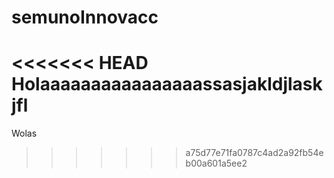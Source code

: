 # semunoInnovacc
<<<<<<< HEAD
Holaaaaaaaaaaaaaaaassasjakldjlaskjfl
=======
Wolas
>>>>>>> a75d77e71fa0787c4ad2a92fb54eb00a601a5ee2
